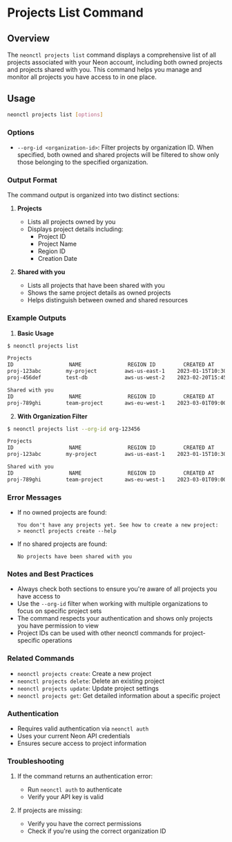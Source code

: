 # Projects List Command

## Overview
The `neonctl projects list` command displays a comprehensive list of all projects associated with your Neon account, including both owned projects and projects shared with you. This command helps you manage and monitor all projects you have access to in one place.

## Usage
```bash
neonctl projects list [options]
```

### Options
- `--org-id <organization-id>`: Filter projects by organization ID. When specified, both owned and shared projects will be filtered to show only those belonging to the specified organization.

### Output Format
The command output is organized into two distinct sections:

1. **Projects**
   - Lists all projects owned by you
   - Displays project details including:
     - Project ID
     - Project Name
     - Region ID
     - Creation Date

2. **Shared with you**
   - Lists all projects that have been shared with you
   - Shows the same project details as owned projects
   - Helps distinguish between owned and shared resources

### Example Outputs

1. **Basic Usage**
```bash
$ neonctl projects list

Projects
ID                  NAME               REGION ID         CREATED AT
proj-123abc        my-project         aws-us-east-1    2023-01-15T10:30:00Z
proj-456def        test-db            aws-us-west-2    2023-02-20T15:45:00Z

Shared with you
ID                  NAME               REGION ID         CREATED AT
proj-789ghi        team-project       aws-eu-west-1    2023-03-01T09:00:00Z
```

2. **With Organization Filter**
```bash
$ neonctl projects list --org-id org-123456

Projects
ID                  NAME               REGION ID         CREATED AT
proj-123abc        my-project         aws-us-east-1    2023-01-15T10:30:00Z

Shared with you
ID                  NAME               REGION ID         CREATED AT
proj-789ghi        team-project       aws-eu-west-1    2023-03-01T09:00:00Z
```

### Error Messages
- If no owned projects are found:
  ```
  You don't have any projects yet. See how to create a new project:
  > neonctl projects create --help
  ```
- If no shared projects are found:
  ```
  No projects have been shared with you
  ```

### Notes and Best Practices
- Always check both sections to ensure you're aware of all projects you have access to
- Use the `--org-id` filter when working with multiple organizations to focus on specific project sets
- The command respects your authentication and shows only projects you have permission to view
- Project IDs can be used with other neonctl commands for project-specific operations

### Related Commands
- `neonctl projects create`: Create a new project
- `neonctl projects delete`: Delete an existing project
- `neonctl projects update`: Update project settings
- `neonctl projects get`: Get detailed information about a specific project

### Authentication
- Requires valid authentication via `neonctl auth`
- Uses your current Neon API credentials
- Ensures secure access to project information

### Troubleshooting
1. If the command returns an authentication error:
   - Run `neonctl auth` to authenticate
   - Verify your API key is valid

2. If projects are missing:
   - Verify you have the correct permissions
   - Check if you're using the correct organization ID

